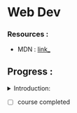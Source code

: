 # Web Dev

  
### Resources :  
- MDN : [link_](https://developer.mozilla.org/en-US/)  
 

<h2>Progress :</h2>  
<details><summary>Introduction:</summary>  
<p>   
  
In a webpage there exists  
Front end | Back end
(Html,CSS,JS)

- Front end : Front end development is programming which focuses on the visual elements of a website or app that a user will interact with (the client side).  
  
- Back end : Meanwhile, back end development focuses on the side of a website users can’t see (the server side).   

  
- languages used in webdev :
  - Html: nouns(what)  
  
  - CSS:adjectives(describes html element's things on the page)  
  
  - js: verbs(how things are done(eg-maths))  
  
---  
  
Some basic commands
```
<p> </p>: For a single paragraph.
<b> </b>: Making elements bold.
<h1> </h1>: header 1.
```  
  
Library :  
- MDN HTML ELEMENT REF.: [link_](https://developer.mozilla.org/en-US/docs/Web/HTML/Element)
  
  

- A regular Html syntax :
```
<!DOCTYPE html>
<html>
<head>
<title>Page Title</title>
</head>
<body>

<h1>My First Heading</h1>
<p>My first paragraph.</p>

</body>
</html>
```
  

- List Elements

using :  
  
```html
<ul> // for bullet points unlisted in short
  <li> List No. 1</li>
  <li> List No. 2</li>
  <li> List No. 3</li>
  ....
</ul>

<ol> // for numbered points ordered list in short
  <li> List No. 1</li>
  <li> List No. 2</li>
  <li> List No. 3</li>
  ....
</ol>


//for making sub list elements we just make sub listing by :
<ul> // for bullet points unlisted in short
  <li> List No. 1</li>
          <ol>
            <li> sub list 1</li>
            <li> sub list 2</li>
            <li> sub list 3</li>
          </ol>
  <li> List No. 2</li>
  <li> List No. 3</li>
  ....
</ul>


//to input a link we use
<a href="link">name of the link</a>

<a></a> is a anchor tag
href= hyper text reference in short href
```
  
</details>
</p>

- [ ] course completed
